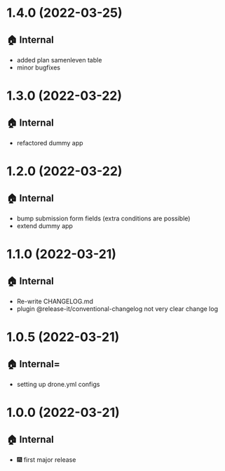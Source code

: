 # 1.4.0 (2022-03-25)
## :house: Internal
  - added plan samenleven table
  - minor bugfixes
# 1.3.0 (2022-03-22)
## :house: Internal
  - refactored dummy app
# 1.2.0 (2022-03-22)
## :house: Internal
  - bump submission form fields (extra conditions are possible)
  - extend dummy app
# 1.1.0 (2022-03-21)
## :house: Internal
  - Re-write CHANGELOG.md
  - plugin @release-it/conventional-changelog not very clear change log
# 1.0.5 (2022-03-21)
## :house: Internal=
  - setting up drone.yml configs
# 1.0.0 (2022-03-21)
## :house: Internal
  - :fireworks: first major release

